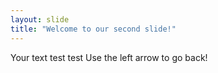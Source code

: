 ```yaml
---
layout: slide
title: "Welcome to our second slide!"
---
```

Your text test test
Use the left arrow to go back!
